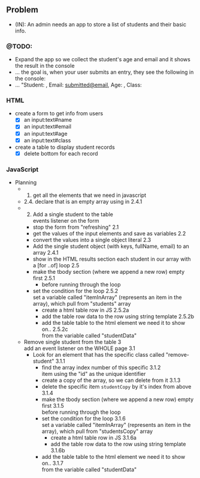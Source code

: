 ## Problem

- (IN): An admin needs an app to store a list of students and their basic info.

### @TODO: 
- Expand the app so we collect the student's age and email and it shows the result in the console
- ... the goal is, when your user submits an entry, they see the following in the console:
- ... "Student: <Submitted Student Name>, Email: <submitted@email>, Age: <Submitted age>, Class: <Submitted class>

### HTML
- create a form to get info from users
    - [x] an input:text#name
    - [x] an input:text#email
    - [x] an input:text#age
    - [x] an input:text#class
- create a table to display student records
    - [x] delete bottom for each record

### JavaScript
- Planning  
	- 1. get all the elements that we need in javascript  
	- 2.4. declare that is an empty array using in 2.4.1  
	- 2. Add a single student to the table  
	  events listener on the form  
		- stop the form from "refreshing" 2.1  
		- get the values of the input elements and save as variables 2.2  
		- convert the values into a single object literal 2.3  
		- Add the single student object  (with keys, fullName, email) to an array 2.4.1  
		- show in the HTML results section each student in our array with  a [for ..of] loop 2.5  
		- make the tbody section (where we append a new row) empty first 2.5.1  
			- before running through the loop  
		- set the condition for the loop 2.5.2  
		  set a variable called "itemInArray" (represents an item in the array), which pull from "students" array  
			- create a html table row in JS 2.5.2a  
			- add the table row data to the row using string template 2.5.2b  
			- add the table table to the html element we need it to show on.. 2.5.2c  
			  from the variable called "studentData"  
	- Remove single student from the table 3  
	  add an event listener on the WHOLE page 3.1  
		- Look for an element that has the specific class called "remove-student" 3.1.1  
			- find the array index number of this specific 3.1.2  
			  item using the "id" as the unique identifier  
			- create a copy of the array, so we can delete from it 3.1.3  
			- delete the specific item `studentCopy` by it's index from above 3.1.4  
			- make the tbody section (where we append a new row) empty first 3.1.5  
			  before running through the loop  
			- set the condition for the loop 3.1.6  
			  set a variable called "itemInArray" (represents an item in the array), which pull from "studentsCopy" array  
				- create a html table row in JS 3.1.6a  
				- add the table row data to the row using string template 3.1.6b  
			- add the table table to the html element we need it to show on.. 3.1.7  
			  from the variable called "studentData"